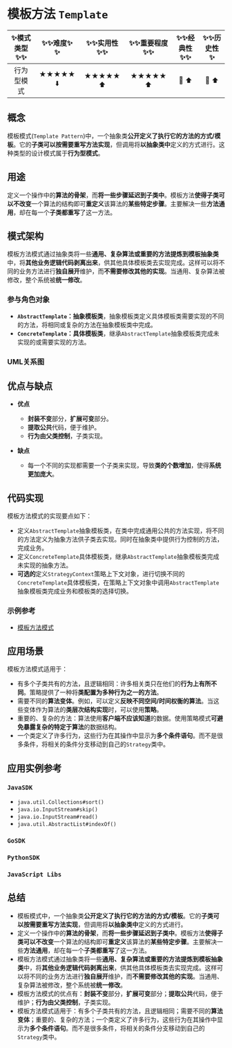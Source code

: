 # 模板方法 `Template`

| :sparkles:模式类型:sparkles::sparkles:|:sparkles::sparkles:难度:sparkles:  :sparkles: | :sparkles::sparkles:实用性:sparkles::sparkles: | :sparkles::sparkles:重要程度:sparkles::sparkles: |  :sparkles::sparkles:经典性:sparkles::sparkles: | :sparkles::sparkles:历史性:sparkles: |
| :----------------------------------------: | :-----------------------------------------------: | :-------------------------------------------------: | :----------------------------------------------------: | :--------------------------------------------------: | :--------------------------------------: |
|                   行为型模式                        |                ★★★★★ :arrow_down:                 |                  ★★★★★ :arrow_up:                   |                    ★★★★★ :arrow_up:                    |              :green_heart:  :arrow_up:               |        :green_heart:  :arrow_up:         |

## 概念
模板模式(`Template Pattern`)中，一个抽象类**公开定义了执行它的方法的方式/模板**。它的**子类可以按需要重写方法实现**，但调用将**以抽象类中**定义的方式进行。这种类型的设计模式属于**行为型模式**。

## 用途
定义一个操作中的**算法的骨架**，而**将一些步骤延迟到子类中**。模板方法**使得子类可以不改变**一个算法的结构即可**重定义**该算法的**某些特定步骤**。主要解决一些**方法通用**，却在每一个**子类都重写**了这一方法。

## 模式架构
模板方法模式通过抽象类将一些**通用、复杂算法或重要的方法提炼到模板抽象类**中，将**其他业务逻辑代码剥离出来**，供其他具体模板类去实现完成。这样可以将不同的业务方法进行**独自展开**维护，而**不需要修改其他的实现**。当通用、复杂算法被修改，整个系统被**统一修改**。


### 参与角色对象
+ **`AbstractTemplate`：抽象模板类**，抽象模板类定义具体模板类需要实现的不同的方法，将相同或复杂的方法在抽象模板类中完成。
+ **`ConcreteTemplate`：具体模板类**，继承`AbstractTemplate`抽象模板类完成未实现的或需要实现的方法。

### UML关系图



## 优点与缺点
+ **优点**
	- **封装不变**部分，**扩展可变**部分。 
	- **提取公共**代码，便于维护。 
	- **行为由父类控制**，子类实现。
	
+ **缺点**
	- 每一个不同的实现都需要一个子类来实现，导致**类的个数增加**，使得**系统更加庞大**。

## 代码实现
模板方法模式的实现要点如下：
+ 定义`AbstractTemplate`抽象模板类，在类中完成通用公共的方法实现，将不同的方法定义为抽象方法供子类去实现。同时在抽象类中提供行为控制的方法，完成业务。
+ 定义`ConcreteTemplate`具体模板类，继承`AbstractTemplate`抽象模板类完成未实现的抽象方法。
+ **可选的**定义`StrategyContext`策略上下文对象，进行切换不同的`ConcreteTemplate`具体模板类，在策略上下文对象中调用`AbstractTemplate`抽象模板类完成业务和模板类的选择切换。

### 示例参考
+ [模板方法模式](./java/io/github/hooj0/templatemethod)

## 应用场景
模板方法模式适用于：
+ 有多个子类共有的方法，且逻辑相同：许多相关类只在他们的**行为上有所不同**。策略提供了一种将**类配置为多种行为之一的方法**。
+ 需要不同的**算法变体**。例如，可以定义**反映不同空间/时间权衡的算法**。当这些变体作为算法的**类层次结构实现**时，可以使用**策略**。
+ 重要的、复杂的方法：算法使用**客户端不应该知道**的数据。使用策略模式**可避免暴露复杂的特定于算法**的数据结构。
+ 一个类定义了许多行为，这些行为在其操作中显示为**多个条件语句**。而不是很多条件，将相关的条件分支移动到自己的`Strategy`类中。
 
## 应用实例参考

### `JavaSDK` 
+ `java.util.Collections#sort()`
+ `java.io.InputStream#skip()`
+ `java.io.InputStream#read()`
+ `java.util.AbstractList#indexOf()`

### `GoSDK`

### `PythonSDK`

### `JavaScript Libs`


## 总结
+ 模板模式中，一个抽象类**公开定义了执行它的方法的方式/模板**。它的**子类可以按需要重写方法实现**，但调用将**以抽象类中**定义的方式进行。
+ 定义一个操作中的**算法的骨架**，而**将一些步骤延迟到子类中**。模板方法**使得子类可以不改变**一个算法的结构即可**重定义**该算法的**某些特定步骤**。主要解决一些**方法通用**，却在每一个**子类都重写**了这一方法。
+ 模板方法模式通过抽象类将一些**通用、复杂算法或重要的方法提炼到模板抽象类**中，将**其他业务逻辑代码剥离出来**，供其他具体模板类去实现完成。这样可以将不同的业务方法进行**独自展开**维护，而**不需要修改其他的实现**。当通用、复杂算法被修改，整个系统被**统一修改**。
+ 模板方法模式的优点有：**封装不变**部分，**扩展可变**部分；**提取公共**代码，便于维护；**行为由父类控制**，子类实现。
+ 模板方法模式适用于：有多个子类共有的方法，且逻辑相同；需要不同的**算法变体**；重要的、复杂的方法；一个类定义了许多行为，这些行为在其操作中显示为**多个条件语句**。而不是很多条件，将相关的条件分支移动到自己的`Strategy`类中。